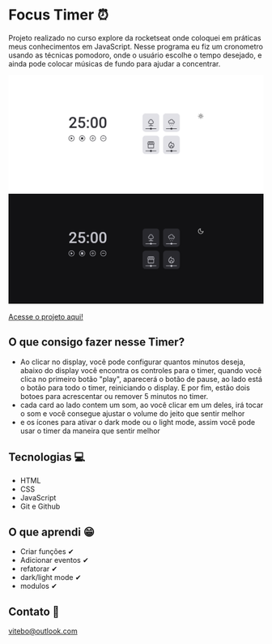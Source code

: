 # Focus Timer ⏰

Projeto realizado no curso explore da rocketseat onde coloquei em práticas meus conhecimentos em JavaScript.
Nesse programa eu fiz um cronometro usando as técnicas pomodoro, onde o usuário escolhe o tempo desejado, e ainda pode colocar músicas de fundo para ajudar a concentrar.

![preview](./.github/preview-lightmode.png) 
![preview](./.github/preview-darkmode.png)

[Acesse o projeto aqui!](https://gabriel-vitebo.github.io/Desafio-focus-timer-2.0/)

## O que consigo fazer nesse Timer?
 - Ao clicar no display, você pode configurar quantos minutos deseja, abaixo do display você encontra os controles para o timer, quando você clica no primeiro botão "play", aparecerá o botão de pause, ao lado está o botão para todo o timer, reiniciando o display. E por fim, estão dois botoes para acrescentar ou remover 5 minutos no timer.
- cada card ao lado contem um som, ao você clicar em um deles, irá tocar o som e você consegue ajustar o volume do jeito que sentir melhor
- e os ícones para ativar o dark mode ou o light mode, assim você pode usar o timer da maneira que sentir melhor


## Tecnologias 💻
- HTML 
- CSS
- JavaScript
- Git e Github

## O que aprendi 😁

- Criar funções ✔
- Adicionar eventos ✔
- refatorar ✔
- dark/light mode ✔
- modulos ✔

## Contato 💌

vitebo@outlook.com 